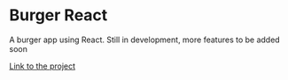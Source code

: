 # Burger React

A burger app using React. Still in development, more features to be added soon

[Link to the project](https://mestr3z.github.io/burger-react/)
